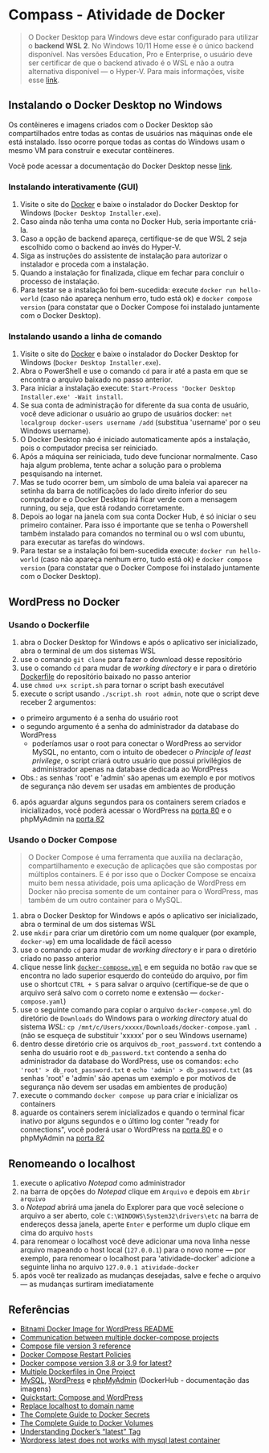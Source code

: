 # Compass - Atividade de Docker

> O Docker Desktop para Windows deve estar configurado para utilizar o **backend WSL 2**. No Windows 10/11 Home esse é o único backend disponível. Nas versões Education, Pro e Enterprise, o usuário deve ser certificar de que o backend ativado é o WSL e não a outra alternativa disponível — o Hyper-V. Para mais informações, visite esse [link](https://docs.docker.com/desktop/install/windows-install/#system-requirements).

## Instalando o Docker Desktop no Windows

Os contêineres e imagens criados com o Docker Desktop são compartilhados entre todas as contas de usuários nas máquinas onde ele está instalado. Isso ocorre porque todas as contas do Windows usam o mesmo VM para construir e executar contêineres.

Você pode acessar a documentação do Docker Desktop nesse [link](https://docs.docker.com/desktop/install/windows-install/).

### Instalando interativamente (GUI)

1. Visite o site do [Docker](https://www.docker.com/) e baixe o instalador do Docker Desktop for Windows (`Docker Desktop Installer.exe`).
2. Caso ainda não tenha uma conta no Docker Hub, seria importante criá-la.
3. Caso a opção de backend apareça, certifique-se de que WSL 2 seja escolhido como o backend ao invés do Hyper-V.
4. Siga as instruções do assistente de instalação para autorizar o instalador e proceda com a instalação.
5. Quando a instalação for finalizada, clique em fechar para concluir o processo de instalação.
6. Para testar se a instalação foi bem-sucedida: execute `docker run hello-world` (caso não apareça nenhum erro, tudo está ok) e `docker compose version` (para constatar que o Docker Compose foi instalado juntamente com o Docker Desktop).

### Instalando usando a linha de comando

1. Visite o site do [Docker](https://www.docker.com/) e baixe o instalador do Docker Desktop for Windows (`Docker Desktop Installer.exe`).
2. Abra o PowerShell e use o comando `cd` para ir até a pasta em que se encontra o arquivo baixado no passo anterior.
3. Para iniciar a instalação execute: `Start-Process 'Docker Desktop Installer.exe' -Wait install`.
4. Se sua conta de administração for diferente da sua conta de usuário, você deve adicionar o usuário ao grupo de usuários docker: `net localgroup docker-users username /add` (substitua 'username' por o seu Windows username).
5. O Docker Desktop não é iniciado automaticamente após a instalação, pois o computador precisa ser reiniciado.
6. Após a máquina ser reiniciada, tudo deve funcionar normalmente. Caso haja algum problema, tente achar a solução para o problema pesquisando na internet.
7. Mas se tudo ocorrer bem, um símbolo de uma baleia vai aparecer na setinha da barra de notificações do lado direito inferior do seu computador e o Docker Desktop irá ficar verde com a mensagem running, ou seja, que está rodando corretamente.
8. Depois ao logar na janela com sua conta Docker Hub, é só iniciar o seu primeiro container. Para isso é importante que se tenha o Powershell também instalado para comandos no terminal ou o wsl com ubuntu, para executar as tarefas do windows.
9. Para testar se a instalação foi bem-sucedida execute: `docker run hello-world` (caso não apareça nenhum erro, tudo está ok) e `docker compose version` (para constatar que o Docker Compose foi instalado juntamente com o Docker Desktop).
 
## WordPress no Docker

### Usando o Dockerfile

1. abra o Docker Desktop for Windows e após o aplicativo ser inicializado, abra o terminal de um dos sistemas WSL
2. use o comando `git clone` para fazer o download desse repositório
3. use o comando `cd` para mudar de *working directory* e ir para o diretório [Dockerfile](./Dockerfile/) do repositório baixado no passo anterior
4. use `chmod u+x script.sh` para tornar o script bash executável 
5. execute o script usando `./script.sh root admin`, note que o script deve receber 2 argumentos:
  - o primeiro argumento é a senha do usuário root
  - o segundo argumento é a senha do administrador da database do WordPress
    - poderíamos usar o root para conectar o WordPress ao servidor MySQL, no entanto, com o intuito de obedecer o *Principle of least privilege*, o script criará outro usuário que possui privilégios de administrador apenas na database dedicada ao WordPress
  - Obs.: as senhas 'root' e 'admin' são apenas um exemplo e por motivos de segurança não devem ser usadas em ambientes de produção
6. após aguardar alguns segundos para os containers serem criados e inicializados, você poderá acessar o WordPress na [porta 80](http://localhost:80) e o phpMyAdmin na [porta 82](http://localhost:82)

### Usando o Docker Compose

> O Docker Compose é uma ferramenta que auxilia na declaração, compartilhamento e execução de aplicações que são compostas por múltiplos containers. E é por isso que o Docker Compose se encaixa muito bem nessa atividade, pois uma aplicação de WordPress em Docker não precisa somente de um container para o WordPress, mas também de um outro container para o MySQL.

1. abra o Docker Desktop for Windows e após o aplicativo ser inicializado, abra o terminal de um dos sistemas WSL
2. use `mkdir` para criar um diretório com um nome qualquer (por example, `docker-wp`) em uma localidade de fácil acesso
3. use o comando `cd` para mudar de *working directory* e ir para o diretório criado no passo anterior
4. clique nesse link [`docker-compose.yml`](docker-compose.yml) e em seguida no botão `raw` que se encontra no lado superior esquerdo do conteúdo do arquivo, por fim use o shortcut `CTRL + S` para salvar o arquivo (certifique-se  de que o arquivo será salvo com o correto nome e extensão — `docker-compose.yaml`)
5. use o seguinte comando para copiar o arquivo `docker-compose.yml` do diretório de `Downloads` do Windows para o *working directory* atual do sistema *WSL*: `cp /mnt/c/Users/xxxxx/Downloads/docker-compose.yaml .` (não se esqueça de substituir 'xxxxx' por o seu Windows username)
6. dentro desse diretório crie os arquivos `db_root_password.txt` contendo a senha do usuário root e `db_password.txt` contendo a senha do administrador da database do WordPress, use os comandos: `echo 'root' > db_root_password.txt` e `echo 'admin' > db_password.txt` (as senhas 'root' e 'admin' são apenas um exemplo e por motivos de segurança não devem ser usadas em ambientes de produção)
7. execute o commando `docker compose up` para criar e inicializar os containers
8. aguarde os containers serem inicializados e quando o terminal ficar inativo por alguns segundos e o último log conter "ready for connections", você poderá usar o WordPress na [porta 80](http://localhost:80) e o phpMyAdmin na [porta 82](http://localhost:82)

## Renomeando o localhost

1. execute o aplicativo *Notepad* como administrador
2. na barra de opções do *Notepad* clique em `Arquivo` e depois em `Abrir arquivo`
3. o *Notepad* abrirá uma janela do Explorer para que você selecione o arquivo a ser aberto, cole `C:\WINDOWS\System32\drivers\etc` na barra de endereços dessa janela, aperte `Enter` e performe um duplo clique em cima do arquivo `hosts`
4. para renomear o localhost você deve adicionar uma nova linha nesse arquivo mapeando o host local (`127.0.0.1`) para o novo nome — por exemplo, para renomear o localhost para 'atividade-docker' adicione a seguinte linha no arquivo `127.0.0.1 atividade-docker`
5. após você ter realizado as mudanças desejadas, salve e feche o arquivo — as mudanças surtiram imediatamente

## Referências

- [Bitnami Docker Image for WordPress README](https://github.com/bitnami/bitnami-docker-wordpress)
- [Communication between multiple docker-compose projects](https://stackoverflow.com/questions/38088279/communication-between-multiple-docker-compose-projects)
- [Compose file version 3 reference](https://docs.docker.com/compose/compose-file/compose-file-v3/)
- [Docker Compose Restart Policies](https://www.baeldung.com/ops/docker-compose-restart-policies)
- [Docker compose version 3.8 or 3.9 for latest?](https://forums.docker.com/t/docker-compose-version-3-8-or-3-9-for-latest/102439)
- [Multiple Dockerfiles in One Project](https://www.baeldung.com/ops/multiple-dockerfiles)
- [MySQL](https://hub.docker.com/_/mysql), [WordPress](https://hub.docker.com/_/wordpress) e [phpMyAdmin](https://hub.docker.com/_/phpmyadmin) (DockerHub - documentação das imagens)
- [Quickstart: Compose and WordPress](https://docs.docker.com/samples/wordpress/)
- [Replace localhost to domain name](https://stackoverflow.com/questions/31067438/replace-localhost-to-domain-name)
- [The Complete Guide to Docker Secrets](https://earthly.dev/blog/docker-secrets/)
- [The Complete Guide to Docker Volumes](https://towardsdatascience.com/the-complete-guide-to-docker-volumes-1a06051d2cce)
- [Understanding Docker’s “latest” Tag](https://www.howtogeek.com/devops/understanding-dockers-latest-tag/)
- [Wordpress latest does not works with mysql latest container](https://github.com/docker-library/wordpress/issues/313)
